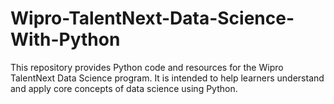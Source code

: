 # Wipro-TalentNext-Data-Science-With-Python

This repository provides Python code and resources for the Wipro TalentNext Data Science program. It is intended to help learners understand and apply core concepts of data science using Python.
